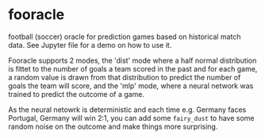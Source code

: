 # fooracle
football (soccer) oracle for prediction games based on historical match data.
See Jupyter file for a demo on how to use it. 

Fooracle supports 2 modes, the 'dist' mode where a half normal distribution is fittet to the number of goals a team scored in the past and for each game, a random value is drawn from that distribution to predict the number of goals the team will score, and the 'mlp' mode, where a neural network was trained to predict the outcome of a game.

As the neural netowrk is deterministic and each time e.g. Germany faces Portugal, Germany will win 2:1, you can add some `fairy_dust` to have some random noise on the outcome and make things more surprising.
